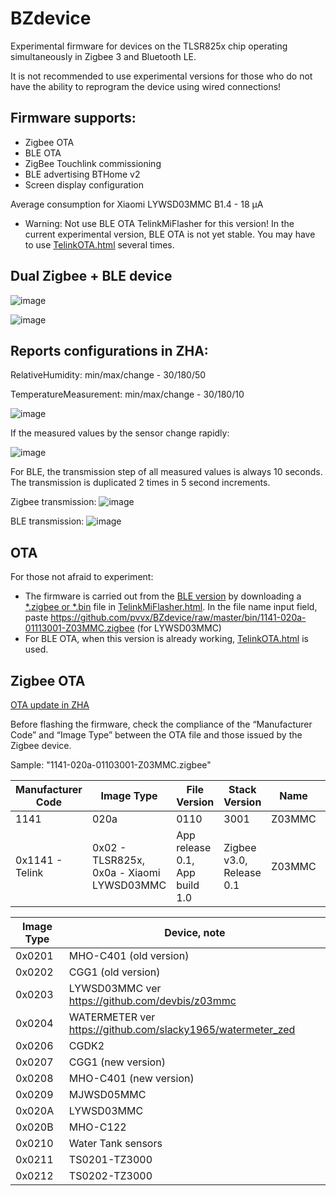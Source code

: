 # BZdevice
Experimental firmware for devices on the TLSR825x chip operating simultaneously in Zigbee 3 and Bluetooth LE.

It is not recommended to use experimental versions for those who do not have the ability to reprogram the device using wired connections!

## Firmware supports:

* Zigbee OTA
* BLE OTA
* ZigBee Touchlink commissioning
* BLE advertising BTHome v2
* Screen display configuration

Average consumption for Xiaomi LYWSD03MMC B1.4 - 18 µA

* Warning: Not use BLE OTA TelinkMiFlasher for this version! In the current experimental version, BLE OTA is not yet stable. You may have to use [TelinkOTA.html](https://pvvx.github.io/ATC_MiThermometer/TelinkOTA.html) several times.

## Dual Zigbee + BLE device

![image](https://github.com/pvvx/BZdevice/assets/12629515/f0b2662c-ad69-42fe-9d2f-96fefca9850f)


![image](https://github.com/pvvx/BZdevice/assets/12629515/7a384562-41bf-4311-9356-7d7ccf695b19)

## Reports configurations in ZHA:

RelativeHumidity: min/max/change - 30/180/50

TemperatureMeasurement: min/max/change - 30/180/10

![image](https://github.com/pvvx/BZdevice/assets/12629515/960e19b5-cc69-4ff2-9eb6-57030053ea0c)

If the measured values by the sensor change rapidly:

![image](https://github.com/pvvx/BZdevice/assets/12629515/06cc4639-dbf2-48dc-91f5-ce85add8b7f6)

For BLE, the transmission step of all measured values is always 10 seconds. The transmission is duplicated 2 times in 5 second increments.

Zigbee transmission: ![image](https://github.com/pvvx/BZdevice/assets/12629515/d8e98da0-13df-489b-8ac9-cb7a50797bca)

BLE transmission: ![image](https://github.com/pvvx/BZdevice/assets/12629515/511335e5-dd00-4bbd-983c-233976df4c7a)

## OTA

For those not afraid to experiment:

* The firmware is carried out from the [BLE version](https://github.com/pvvx/ATC_MiThermometer) by downloading a [*.zigbee or *.bin](https://github.com/pvvx/BZdevice/tree/master/bin) file  in [TelinkMiFlasher.html](https://pvvx.github.io/ATC_MiThermometer/TelinkMiFlasher.html). In the file name input field, paste https://github.com/pvvx/BZdevice/raw/master/bin/1141-020a-01113001-Z03MMC.zigbee (for LYWSD03MMC)
* For BLE OTA, when this version is already working, [TelinkOTA.html](https://pvvx.github.io/ATC_MiThermometer/TelinkOTA.html) is used. 

## Zigbee OTA

[OTA update in ZHA](https://github.com/pvvx/ZigbeeTLc/issues/7)

Before flashing the firmware, check the compliance of the “Manufacturer Code” and “Image Type” between the OTA file and those issued by the Zigbee device.

Sample: "1141-020a-01103001-Z03MMC.zigbee" 

| Manufacturer Code | Image Type | File Version | Stack Version | Name | Ext OTA |
| -- | -- | -- | -- | -- | -- |
| 1141 | 020a | 0110 | 3001 | Z03MMC | zigbee |
| 0x1141 - Telink | 0x02 - TLSR825x, 0x0a - Xiaomi LYWSD03MMC | App release 0.1, App build 1.0 | Zigbee v3.0, Release 0.1 |  Z03MMC | OTA |

|Image Type| Device, note |
| -- | -- |
| 0x0201 |  MHO-C401 (old version) |
| 0x0202 |  CGG1 (old version) |
| 0x0203 |  LYWSD03MMC ver https://github.com/devbis/z03mmc |
| 0x0204 |  WATERMETER ver https://github.com/slacky1965/watermeter_zed |
| 0x0206 |  CGDK2 |
| 0x0207 |  CGG1 (new version) |
| 0x0208 |  MHO-C401 (new version) |
| 0x0209 |  MJWSD05MMC |
| 0x020A |  LYWSD03MMC |
| 0x020B |  MHO-C122 |
| 0x0210 |  Water Tank sensors |
| 0x0211 |  TS0201-TZ3000 |
| 0x0212 |  TS0202-TZ3000 |


